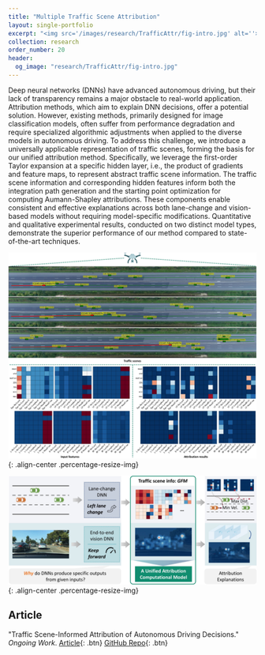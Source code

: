 ```yaml
---
title: "Multiple Traffic Scene Attribution"
layout: single-portfolio
excerpt: "<img src='/images/research/TrafficAttr/fig-intro.jpg' alt=''>"
collection: research
order_number: 20
header: 
  og_image: "research/TrafficAttr/fig-intro.jpg"
---
```


Deep neural networks (DNNs) have advanced autonomous driving, but their lack of transparency remains a major obstacle to real-world application. Attribution methods, which aim to explain DNN decisions, offer a potential solution. However, existing methods, primarily designed for image classification models, often suffer from performance degradation and require specialized algorithmic adjustments when applied to the diverse models in autonomous driving. To address this challenge, we introduce a universally applicable representation of traffic scenes, forming the basis for our unified attribution method. Specifically, we leverage the first-order Taylor expansion at a specific hidden layer, i.e., the product of gradients and feature maps, to represent abstract traffic scene information. The traffic scene information and corresponding hidden features inform both the integration path generation and the starting point optimization for computing Aumann-Shapley attributions. These components enable consistent and effective explanations across both lane-change and vision-based models without requiring model-specific modifications. Quantitative and qualitative experimental results, conducted on two distinct model types, demonstrate the superior performance of our method compared to state-of-the-art techniques.

![](/images/research/TrafficAttr/fig-lcattr.jpg){: .align-center .percentage-resize-img}

![](/images/research/TrafficAttr/fig-intro.jpg){: .align-center .percentage-resize-img}

## Article
"Traffic Scene-Informed Attribution of Autonomous Driving Decisions." *Ongoing Work*. [Article](https://shirui-homepage.com/){: .btn} [GitHub Repo](https://github.com/GlowingHorse/){: .btn}

